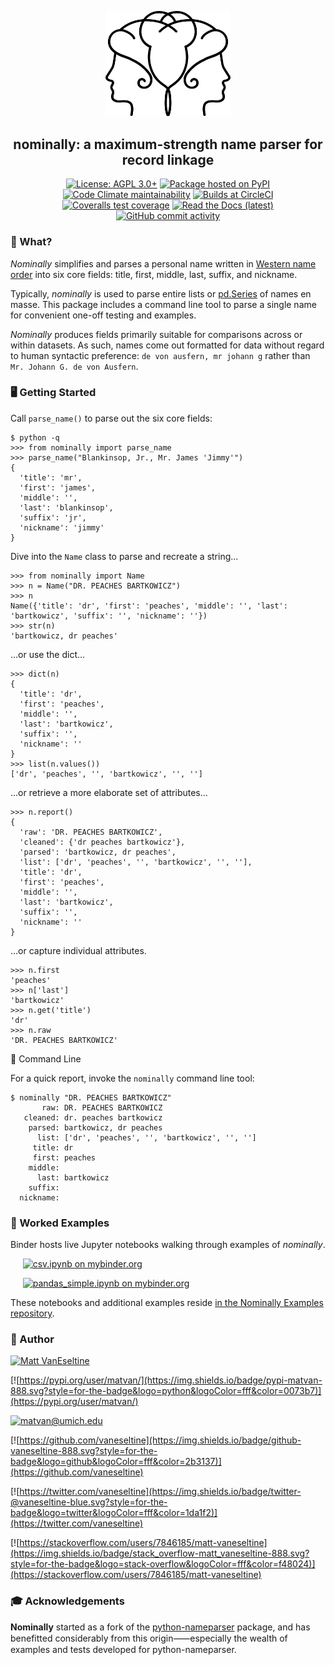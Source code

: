 <p align="center">
  <img src="https://raw.githubusercontent.com/vaneseltine/nominally/master/docs/_static/nominally_logo.png" alt="Nominally Logo" width=200 />
</p>

<h2 align="center">nominally: a maximum-strength name parser for record linkage</h2>

<p align="center">
  <a href="https://www.gnu.org/licenses/agpl-3.0"><img alt="License: AGPL 3.0+" src="https://img.shields.io/badge/license-AGPL-009999.svg?style=flat-square" /></a>
  <a href="https://pypi.python.org/pypi/nominally"><img alt="Package hosted on PyPI" src="https://img.shields.io/pypi/v/nominally?style=flat-square&color=009999" /></a>
  <a href="https://codeclimate.com/github/vaneseltine/nominally"><img alt="Code Climate maintainability" src="https://img.shields.io/codeclimate/maintainability-percentage/vaneseltine/nominally?style=flat-square"></a>
  <a href="https://circleci.com/gh/vaneseltine/nominally"><img alt="Builds at CircleCI" src="https://img.shields.io/circleci/build/github/vaneseltine/nominally?style=flat-square" /></a>
  <a href="https://coveralls.io/github/vaneseltine/nominally"><img alt="Coveralls test coverage" src="https://img.shields.io/coveralls/github/vaneseltine/nominally?style=flat-square" /></a>
  <a href="https://nominally.readthedocs.io/en/latest/"><img alt="Read the Docs (latest)" src="https://img.shields.io/readthedocs/nominally/latest?style=flat-square" /></a>
  <a href="https://github.com/vaneseltine/nominally"><img alt="GitHub commit activity" src="https://img.shields.io/github/last-commit/vaneseltine/nominally?style=flat-square" /></a>
</p>

### 🤷‍ What?


*Nominally* simplifies and parses a personal name written in
[Western name order](https://en.wikipedia.org/wiki/Personal_name#Name_order)
into six core fields: title, first, middle, last, suffix, and nickname.

Typically, *nominally* is used to parse entire lists or
[pd.Series](https://pandas.pydata.org/pandas-docs/stable/reference/api/pandas.Series.html)
of names en masse. This package includes a command line tool
to parse a single name for convenient one-off testing and examples.

*Nominally* produces fields primarily suitable for comparisons across or within datasets. As such, names come out formatted for data without regard to human syntactic preference: `de von ausfern, mr johann g` rather than
`Mr. Johann G. de von Ausfern`.

### 🖥️ Getting Started

Call `parse_name()` to parse out the six core fields:
```
$ python -q
>>> from nominally import parse_name
>>> parse_name("Blankinsop, Jr., Mr. James 'Jimmy'")
{
  'title': 'mr',
  'first': 'james',
  'middle': '',
  'last': 'blankinsop',
  'suffix': 'jr',
  'nickname': 'jimmy'
}
```
Dive into the `Name` class to parse and recreate a string...
```
>>> from nominally import Name
>>> n = Name("DR. PEACHES BARTKOWICZ")
>>> n
Name({'title': 'dr', 'first': 'peaches', 'middle': '', 'last': 'bartkowicz', 'suffix': '', 'nickname': ''})
>>> str(n)
'bartkowicz, dr peaches'

```
...or use the dict...
```
>>> dict(n)
{
  'title': 'dr',
  'first': 'peaches',
  'middle': '',
  'last': 'bartkowicz',
  'suffix': '',
  'nickname': ''
}
>>> list(n.values())
['dr', 'peaches', '', 'bartkowicz', '', '']
```
...or retrieve a more elaborate set of attributes...
```
>>> n.report()
{
  'raw': 'DR. PEACHES BARTKOWICZ',
  'cleaned': {'dr peaches bartkowicz'},
  'parsed': 'bartkowicz, dr peaches',
  'list': ['dr', 'peaches', '', 'bartkowicz', '', ''],
  'title': 'dr',
  'first': 'peaches',
  'middle': '',
  'last': 'bartkowicz',
  'suffix': '',
  'nickname': ''
}
```
...or capture individual attributes.
```
>>> n.first
'peaches'
>>> n['last']
'bartkowicz'
>>> n.get('title')
'dr'
>>> n.raw
'DR. PEACHES BARTKOWICZ'

```
🐆 Command Line

For a quick report, invoke the `nominally` command line tool:
```
$ nominally "DR. PEACHES BARTKOWICZ"
       raw: DR. PEACHES BARTKOWICZ
   cleaned: dr. peaches bartkowicz
    parsed: bartkowicz, dr peaches
      list: ['dr', 'peaches', '', 'bartkowicz', '', '']
     title: dr
     first: peaches
    middle:
      last: bartkowicz
    suffix:
  nickname:
```

### 🔬 Worked Examples

Binder hosts live Jupyter notebooks walking through examples of *nominally*.

&nbsp;&nbsp;&nbsp;&nbsp;&nbsp;[![csv.ipynb on mybinder.org](https://img.shields.io/badge/launch_notebook-csv_parse-888.svg?style=for-the-badge&logo=jupyter&logoColor=fff&color=ff4785)](https://mybinder.org/v2/gh/vaneseltine/nominally-examples/master?filepath=notebooks%2Fcsv.ipynb)

&nbsp;&nbsp;&nbsp;&nbsp;&nbsp;[![pandas_simple.ipynb on mybinder.org](https://img.shields.io/badge/launch_notebook-pandas_apply-888.svg?style=for-the-badge&logo=jupyter&logoColor=fff&color=ff4785)](https://mybinder.org/v2/gh/vaneseltine/nominally-examples/master?filepath=notebooks%2Fpandas_simple.ipynb)

These notebooks and additional examples reside [in the Nominally Examples repository](https://github.com/vaneseltine/nominally-examples/).


### 🧙‍ Author

[![Matt VanEseltine](https://img.shields.io/badge/name-matt_vaneseltine-888.svg?style=for-the-badge&logo=linux&logoColor=fff&color=violet)](https://vaneseltine.github.io)

[![https://pypi.org/user/matvan/](https://img.shields.io/badge/pypi-matvan-888.svg?style=for-the-badge&logo=python&logoColor=fff&color=0073b7)](https://pypi.org/user/matvan/)



[![matvan@umich.edu](https://img.shields.io/badge/email-matvan@umich.edu-888.svg?style=for-the-badge&logo=gmail&logoColor=fff&color=00274c)](mailto:matvan@umich.edu)


[![https://github.com/vaneseltine](https://img.shields.io/badge/github-vaneseltine-888.svg?style=for-the-badge&logo=github&logoColor=fff&color=2b3137)](https://github.com/vaneseltine)

[![https://twitter.com/vaneseltine](https://img.shields.io/badge/twitter-@vaneseltine-blue.svg?style=for-the-badge&logo=twitter&logoColor=fff&color=1da1f2)](https://twitter.com/vaneseltine)

[![https://stackoverflow.com/users/7846185/matt-vaneseltine](https://img.shields.io/badge/stack_overflow-matt_vaneseltine-888.svg?style=for-the-badge&logo=stack-overflow&logoColor=fff&color=f48024)](https://stackoverflow.com/users/7846185/matt-vaneseltine)


### 🎓 Acknowledgements

**Nominally** started as a fork of the
[python-nameparser](https://github.com/derek73/python-nameparser) package,
and has benefitted considerably from this origin⸺especially the wealth of examples and tests developed for python-nameparser.
